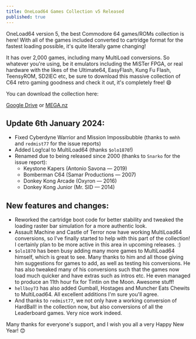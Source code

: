```yaml
---
title: OneLoad64 Games Collection v5 Released
published: true
---
```


OneLoad64 version 5, the best Commodore 64 games/ROMs collection is here! With all of the games included converted to cartridge format for the fastest loading possible, it's quite literally game changing!

It has over 2,000 games, including many MultiLoad conversions. So whatever you're using, be it emulators including the MiSTer FPGA, or real hardware with the likes of the Ultimate64, EasyFlash, Kung Fu Flash, TeensyROM, SD2IEC etc, be sure to download this massive collection of C64 retro gaming goodness and check it out, it's completely free! 😄

You can download the collection here:

[Google Drive](https://drive.google.com/file/d/1Ef6J-yyzE14stEaqjK7XlYuutDDBOCyr/view) or [MEGA.nz](https://mega.nz/file/WZUV2ApA#JFoFB3vVCcfiKe02TkTqq3JOR2OoWLWBGA2B8m_bxbI)

## Update 6th January 2024:

* Fixed Cyberdyne Warrior and Mission Impossibubble (thanks to `mmhh` and `redmist77` for the issue reports)
* Added Log!cal to MultiLoad64 (thanks `$olo1870`!)
* Renamed due to being released since 2000 (thanks to `Snarko` for the issue report):
  * Keystone Kapers (Antonio Savona — 2019)
  * Bomberman C64 (Samar Productions — 2007)
  * Donkey Kong Arcade (Oxyron — 2016)
  * Donkey Kong Junior (Mr. SID — 2014)

## New features and changes:

* Reworked the cartridge boot code for better stability and tweaked the loading raster bar simulation for a more authentic look.
* Assault Machine and Castle of Terror now have working MultiLoad64 conversions, so I've finally started to help with this part of the collection! I certainly plan to be more active in this area in upcoming releases. :)
* `$olo1870` has been busy adding many more games to MultiLoad64 himself, which is great to see. Many thanks to him and all those giving him suggestions for games to add, as well as testing his conversions. He has also tweaked many of his conversions such that the games now load much quicker and have extras such as intros etc. He even managed to produce an 11th hour fix for Tintin on the Moon. Awesome stuff!
* `hellboy73` has also added Gumball, Hostages and Muncher Eats Chewits to MultiLoad64. All excellent additions I'm sure you'll agree.
* And thanks to `redmist77`, we not only have a working conversion of HardBall! in the collection now, but also conversions of all the Leaderboard games. Very nice work indeed.

Many thanks for everyone's support, and I wish you all a very Happy New Year! 😊